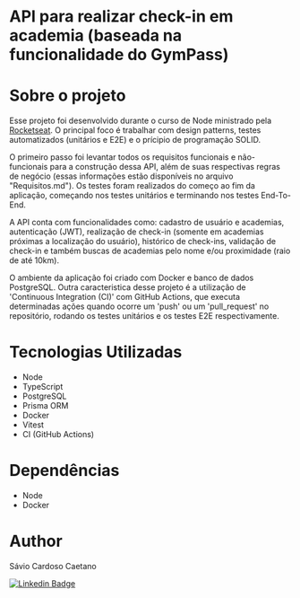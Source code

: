 # API para realizar check-in em academia (baseada na funcionalidade do GymPass)

# Sobre o projeto

Esse projeto foi desenvolvido durante o curso de Node ministrado pela [Rocketseat](https://www.rocketseat.com.br/ "Site da Rocketseat"). O principal foco é trabalhar com design patterns, testes automatizados (unitários e E2E) e o prícipio de programação SOLID.

O primeiro passo foi levantar todos os requisitos funcionais e não-funcionais para a construção dessa API, além de suas respectivas regras de negócio (essas informações estão disponíveis no arquivo "Requisitos.md"). Os testes foram realizados do começo ao fim da aplicação, começando nos testes unitários e terminando nos testes End-To-End.

A API conta com funcionalidades como: cadastro de usuário e academias, autenticação (JWT), realização de check-in (somente em academias próximas a localização do usuário), histórico de check-ins, validação de check-in e também buscas de academias pelo nome e/ou proximidade (raio de até 10km).

O ambiente da aplicação foi criado com Docker e banco de dados PostgreSQL. Outra caracteristica desse projeto é a utilização de 'Continuous Integration (CI)' com GitHub Actions, que executa determinadas ações quando ocorre um 'push' ou um 'pull_request' no repositório, rodando os testes unitários e os testes E2E respectivamente.

# Tecnologias Utilizadas

- Node
- TypeScript
- PostgreSQL
- Prisma ORM
- Docker
- Vitest
- CI (GitHub Actions)

# Dependências
- Node
- Docker

# Author

Sávio Cardoso Caetano

[![Linkedin Badge](https://img.shields.io/badge/-SavioCaetano-blue?style=flat-square&logo=Linkedin&logoColor=white&link=https://www.linkedin.com/in/savio-c-caetano/)](https://www.linkedin.com/in/savio-c-caetano/)